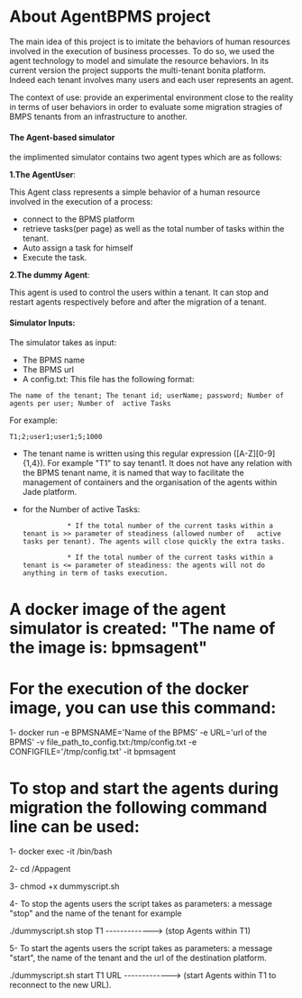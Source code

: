 
# About AgentBPMS project

The main idea of this project is to imitate the behaviors of human resources involved in the execution of business processes.
To do so, we used the agent technology to model and simulate the resource behaviors. 
In its current version the project supports the multi-tenant bonita platform. 
Indeed each tenant involves many users and each user represents an agent. 

The context of use: provide an experimental environment close to the reality in terms of user behaviors in order to evaluate some migration stragies of BMPS tenants from an infrastructure to another.

#### The Agent-based simulator 

the implimented simulator contains two agent types which are as follows:

**1.The AgentUser**: 

This Agent class represents a simple behavior of a human resource involved in the execution of a process: 

  * connect to the BPMS platform
  * retrieve tasks(per page) as well as the total number of tasks within the tenant.
  * Auto assign a task for himself 
  * Execute the task. 
  
**2.The dummy Agent**: 

This agent is used to control the users within a tenant. It can stop and restart agents respectively before and after the migration of a tenant.

#### Simulator Inputs:

The simulator takes as input: 

* The BPMS name
* The BPMS url
* A config.txt: This file has the following format: 
```
The name of the tenant; The tenant id; userName; password; Number of agents per user; Number of  active Tasks 
```
For example:

```
T1;2;user1;user1;5;1000
```
- The tenant name is written using this regular expression ([A-Z][0-9]{1,4}). For example "T1" to say tenant1. It does not have any relation with the BPMS tenant name, it is named that way to facilitate the management of containers and the organisation of the agents within Jade platform. 

- for the Number of  active Tasks: 

                 * If the total number of the current tasks within a tenant is >> parameter of steadiness (allowed number of   active tasks per tenant). The agents will close quickly the extra tasks.
 
                 * If the total number of the current tasks within a tenant is <= parameter of steadiness: the agents will not do anything in term of tasks execution.  

# A docker image of the agent simulator is created: "The name of the image is: bpmsagent"
 
# For the execution of the docker image, you can use this command:
 
1- docker run -e BPMSNAME='Name of the BPMS' -e URL='url of the BPMS' -v file_path_to_config.txt:/tmp/config.txt -e CONFIGFILE='/tmp/config.txt' -it bpmsagent

# To stop and start the agents during migration the following command line can be used:

1- docker exec -it <Id of the running container>  /bin/bash
  
2- cd /Appagent

3- chmod +x dummyscript.sh   

4- To stop the agents users the script takes as parameters: a message "stop" and the name of the tenant for example
  
  ./dummyscript.sh stop T1 -------------> (stop Agents within T1) 
  
 5- To start the agents users the script takes as parameters: a message "start", the name of the tenant and the url of the destination platform.
 
 ./dummyscript.sh start T1 URL   -------------> (start Agents within T1 to reconnect to the new URL).
  




 
 
